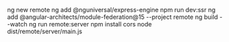 ng new remote
ng add @nguniversal/express-engine
npm run dev:ssr
ng add @angular-architects/module-federation@15 --project remote
ng build --watch
ng run remote:server
npm install cors
node dist/remote/server/main.js
